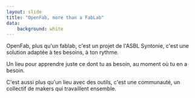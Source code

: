 ```yaml
---
layout: slide
title: "OpenFab, more than a FabLab"
data:
    background: white
---
```


OpenFab, plus qu'un fablab, c'est un projet de l'ASBL Syntonie, c'est une solution adaptée à tes besoins, à ton rythme.

Un lieu pour apprendre juste ce dont tu as besoin, au moment où tu en a besoin.

C'est aussi plus qu'un lieu avec des outils, c'est une communauté, un collectif de makers qui travaillent ensemble.
